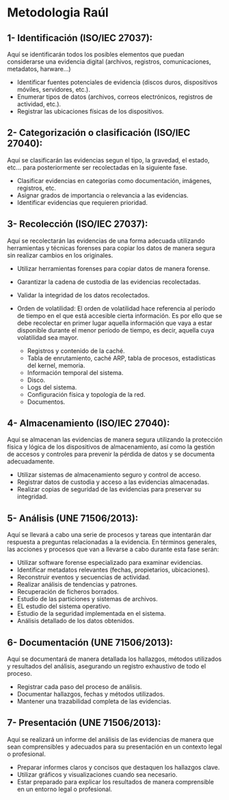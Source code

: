 # Metodologia Raúl

## 1- Identificación (ISO/IEC 27037): 
Aquí se identificarán todos los posibles elementos que puedan considerarse una evidencia digital (archivos, registros, comunicaciones, metadatos, harware...)

- Identificar fuentes potenciales de evidencia (discos duros, dispositivos móviles, servidores, etc.).
- Enumerar tipos de datos (archivos, correos electrónicos, registros de actividad, etc.).
- Registrar las ubicaciones físicas de los dispositivos.

## 2- Categorización o clasificación (ISO/IEC 27040): 
Aquí se clasificarán las evidencias segun el tipo, la gravedad, el estado, etc... para posteriormente ser recolectadas en la siguiente fase.

- Clasificar evidencias en categorías como documentación, imágenes, registros, etc.
- Asignar grados de importancia o relevancia a las evidencias.
- Identificar evidencias que requieren prioridad.

## 3- Recolección (ISO/IEC 27037): 
Aquí se recolectarán las evidencias de una forma adecuada utilizando herramientas y técnicas forenses para copiar los datos de manera segura sin realizar cambios en los originales.

- Utilizar herramientas forenses para copiar datos de manera forense.
- Garantizar la cadena de custodia de las evidencias recolectadas.
- Validar la integridad de los datos recolectados.
- Orden de volatilidad: El orden de volatilidad hace referencia al período de tiempo en el que está accesible cierta información. Es por ello que se debe recolectar en primer lugar aquella información que vaya a estar disponible durante el menor período de tiempo, es decir, aquella cuya volatilidad sea mayor.

	- Registros y contenido de la caché.
	- Tabla de enrutamiento, caché ARP, tabla de procesos, estadísticas del kernel, memoria.
	- Información temporal del sistema.
	- Disco.
	- Logs del sistema.
	- Configuración física y topología de la red.
	- Documentos.

## 4- Almacenamiento (ISO/IEC 27040): 
Aquí se almacenan las evidencias de manera segura utilizando la protección física y lógica de los dispositivos de almacenamiento, así como la gestión de accesos y controles para prevenir la pérdida de datos y se documenta adecuadamente.

- Utilizar sistemas de almacenamiento seguro y control de acceso.
- Registrar datos de custodia y acceso a las evidencias almacenadas.
- Realizar copias de seguridad de las evidencias para preservar su integridad.

## 5- Análisis (UNE 71506/2013):
Aquí se llevará a cabo una serie de procesos y tareas que intentarán dar respuesta a preguntas relacionadas a la evidencia. En términos generales, las acciones y procesos que van a llevarse a cabo durante esta fase serán:

- Utilizar software forense especializado para examinar evidencias.
- Identificar metadatos relevantes (fechas, propietarios, ubicaciones).
- Reconstruir eventos y secuencias de actividad.
- Realizar análisis de tendencias y patrones.
- Recuperación de ficheros borrados.
- Estudio de las particiones y sistemas de archivos.
- EL estudio del sistema operativo.
- Estudio de la seguridad implementada en el sistema.
- Análisis detallado de los datos obtenidos.

## 6- Documentación (UNE 71506/2013):
Aquí se documentará de manera detallada los hallazgos, métodos utilizados y resultados del análisis, asegurando un registro exhaustivo de todo el proceso.

- Registrar cada paso del proceso de análisis.
- Documentar hallazgos, fechas y métodos utilizados.
- Mantener una trazabilidad completa de las evidencias.

## 7- Presentación (UNE 71506/2013): 
Aquí se realizará un informe del análisis de las evidencias de manera que sean comprensibles y adecuados para su presentación en un contexto legal o profesional.

- Preparar informes claros y concisos que destaquen los hallazgos clave.
- Utilizar gráficos y visualizaciones cuando sea necesario.
- Estar preparado para explicar los resultados de manera comprensible en un entorno legal o profesional.

